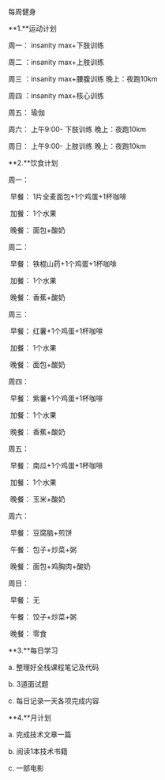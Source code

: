 每周健身



**1.**运动计划

周一： insanity max+下肢训练

周二 ：insanity max+上肢训练          

周三 ：insanity max+腰腹训练    晚上：夜跑10km

周四 ：insanity max+核心训练

周五： 瑜伽

周六： 上午9:00- 下肢训练	晚上：夜跑10km

周日： 上午9:00- 上肢训练    晚上：夜跑10km



**2.**饮食计划

周一：

​		早餐：	1片全麦面包+1个鸡蛋+1杯咖啡

​		加餐：	1个水果

​		晚餐：	面包+酸奶

周二：

​		早餐：	铁棍山药+1个鸡蛋+1杯咖啡

​		加餐：	1个水果

​		晚餐：	香蕉+酸奶

周三：

​		早餐：	红薯+1个鸡蛋+1杯咖啡

​		加餐：	1个水果

​		晚餐：	面包+酸奶

周四：

​		早餐：	紫薯+1个鸡蛋+1杯咖啡

​		加餐：	1个水果

​		晚餐：	香蕉+酸奶

周五：

​		早餐：	南瓜+1个鸡蛋+1杯咖啡

​		加餐：	1个水果

​		晚餐：	玉米+酸奶

周六：

​		早餐：	豆腐脑+煎饼

​		午餐：	包子+炒菜+粥

​		晚餐：	面包+鸡胸肉+酸奶

周日：

​		早餐：	无

​		午餐：	饺子+炒菜+粥

​		晚餐：	零食



**3.**每日学习

a. 整理好全栈课程笔记及代码

b. 3道面试题

c. 每日记录一天各项完成内容



**4.**月计划

a. 完成技术文章一篇

b. 阅读1本技术书籍

c. 一部电影